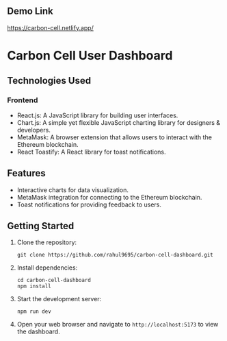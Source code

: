 ## Demo Link
https://carbon-cell.netlify.app/

# Carbon Cell User Dashboard
## Technologies Used

### Frontend
- React.js: A JavaScript library for building user interfaces.
- Chart.js: A simple yet flexible JavaScript charting library for designers & developers.
- MetaMask: A browser extension that allows users to interact with the Ethereum blockchain.
- React Toastify: A React library for toast notifications.

## Features

- Interactive charts for data visualization.
- MetaMask integration for connecting to the Ethereum blockchain.
- Toast notifications for providing feedback to users.

## Getting Started

1. Clone the repository:
   ```
   git clone https://github.com/rahul9695/carbon-cell-dashboard.git
   ```

2. Install dependencies:
   ```
   cd carbon-cell-dashboard
   npm install
   ```

3. Start the development server:
   ```
   npm run dev
   ```

4. Open your web browser and navigate to `http://localhost:5173` to view the dashboard.


